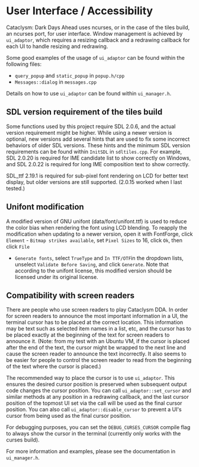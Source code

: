 # User Interface / Accessibility

Cataclysm: Dark Days Ahead uses ncurses, or in the case of the tiles build, an
ncurses port, for user interface. Window management is achieved by `ui_adaptor`,
which requires a resizing callback and a redrawing callback for each UI to handle
resizing and redrawing.

Some good examples of the usage of `ui_adaptor` can be found within the following
files:
- `query_popup` and `static_popup` in `popup.h/cpp`
- `Messages::dialog` in `messages.cpp`

Details on how to use `ui_adaptor` can be found within `ui_manager.h`.

## SDL version requirement of the tiles build 

Some functions used by this project require SDL 2.0.6, and the actual version
requirement might be higher. While using a newer version is optional, new versions add
several hints that are used to fix some incorrect behaviors of older SDL versions.
These hints and the minimum SDL version requirements can be found within `InitSDL`
in `sdltiles.cpp`. For example, SDL 2.0.20 is required for IME candidate list
to show correctly on Windows, and SDL 2.0.22 is required for long IME composition
text to show correctly.

SDL\_ttf 2.19.1 is required for sub-pixel font rendering on LCD for better text
display, but older versions are still supported. (2.0.15 worked when I last tested.)

## Unifont modification

A modified version of GNU unifont (data/font/unifont.ttf) is used to reduce the
color bias when rendering the font using LCD blending. To reapply the modification
when updating to a newer version, open it with FontForge, click `Element` -
`Bitmap strikes available`, set `Pixel Sizes` to 16, click `Ok`, then click `File`
- `Generate fonts`, select `TrueType` and `In TTF/OTF`in the dropdown lists,
unselect `Validate Before Saving`, and click `Generate`. Note that according to
the unifont license, this modified version should be licensed under its original
license.

## Compatibility with screen readers

There are people who use screen readers to play Cataclysm DDA. In order for screen
readers to announce the most important information in a UI, the terminal cursor has
to be placed at the correct location. This information may be text such as selected
item names in a list, etc, and the cursor has to be placed exactly at the beginning
of the text for screen readers to announce it. (Note: from my test with an Ubuntu
VM, if the cursor is placed after the end of the text, the cursor might be wrapped
to the next line and cause the screen reader to announce the text incorrectly. It
also seems to be easier for people to control the screen reader to read from the
beginning of the text where the cursor is placed.)

The recommended way to place the cursor is to use `ui_adaptor`. This ensures the
desired cursor position is preserved when subsequent output code changes the
cursor position. You can call `ui_adaptor::set_cursor` and similar methods at any
position in a redrawing callback, and the last cursor position of the topmost UI
set via the call will be used as the final cursor position. You can also call
`ui_adaptor::disable_cursor` to prevent a UI's cursor from being used as the final
cursor position.

For debugging purposes, you can set the `DEBUG_CURSES_CURSOR` compile flag to
always show the cursor in the terminal (currently only works with the curses
build).

For more information and examples, please see the documentation in `ui_manager.h`.

